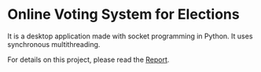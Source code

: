 # Online Voting System for Elections

 It is a desktop application made with socket programming in Python. It uses synchronous multithreading.

 For details on this project, please read the <a href="https://github.com/amarcr77/Online-Voting-System/Report1.pdf">Report</a>.
